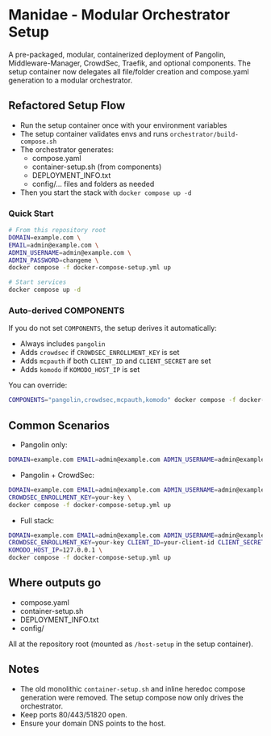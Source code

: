 # Manidae - Modular Orchestrator Setup

A pre-packaged, modular, containerized deployment of Pangolin, Middleware-Manager, CrowdSec, Traefik, and optional components. The setup container now delegates all file/folder creation and compose.yaml generation to a modular orchestrator.

## Refactored Setup Flow

- Run the setup container once with your environment variables
- The setup container validates envs and runs `orchestrator/build-compose.sh`
- The orchestrator generates:
  - compose.yaml
  - container-setup.sh (from components)
  - DEPLOYMENT_INFO.txt
  - config/… files and folders as needed
- Then you start the stack with `docker compose up -d`

### Quick Start

```bash
# From this repository root
DOMAIN=example.com \
EMAIL=admin@example.com \
ADMIN_USERNAME=admin@example.com \
ADMIN_PASSWORD=changeme \
docker compose -f docker-compose-setup.yml up

# Start services
docker compose up -d
```

### Auto-derived COMPONENTS

If you do not set `COMPONENTS`, the setup derives it automatically:
- Always includes `pangolin`
- Adds `crowdsec` if `CROWDSEC_ENROLLMENT_KEY` is set
- Adds `mcpauth` if both `CLIENT_ID` and `CLIENT_SECRET` are set
- Adds `komodo` if `KOMODO_HOST_IP` is set

You can override:
```bash
COMPONENTS="pangolin,crowdsec,mcpauth,komodo" docker compose -f docker-compose-setup.yml up
```

## Common Scenarios

- Pangolin only:
```bash
DOMAIN=example.com EMAIL=admin@example.com ADMIN_USERNAME=admin@example.com ADMIN_PASSWORD=changeme docker compose -f docker-compose-setup.yml up
```

- Pangolin + CrowdSec:
```bash
DOMAIN=example.com EMAIL=admin@example.com ADMIN_USERNAME=admin@example.com ADMIN_PASSWORD=changeme \
CROWDSEC_ENROLLMENT_KEY=your-key \
docker compose -f docker-compose-setup.yml up
```

- Full stack:
```bash
DOMAIN=example.com EMAIL=admin@example.com ADMIN_USERNAME=admin@example.com ADMIN_PASSWORD=changeme \
CROWDSEC_ENROLLMENT_KEY=your-key CLIENT_ID=your-client-id CLIENT_SECRET=your-client-secret \
KOMODO_HOST_IP=127.0.0.1 \
docker compose -f docker-compose-setup.yml up
```

## Where outputs go

- compose.yaml
- container-setup.sh
- DEPLOYMENT_INFO.txt
- config/

All at the repository root (mounted as `/host-setup` in the setup container).

## Notes

- The old monolithic `container-setup.sh` and inline heredoc compose generation were removed. The setup compose now only drives the orchestrator.
- Keep ports 80/443/51820 open.
- Ensure your domain DNS points to the host.

